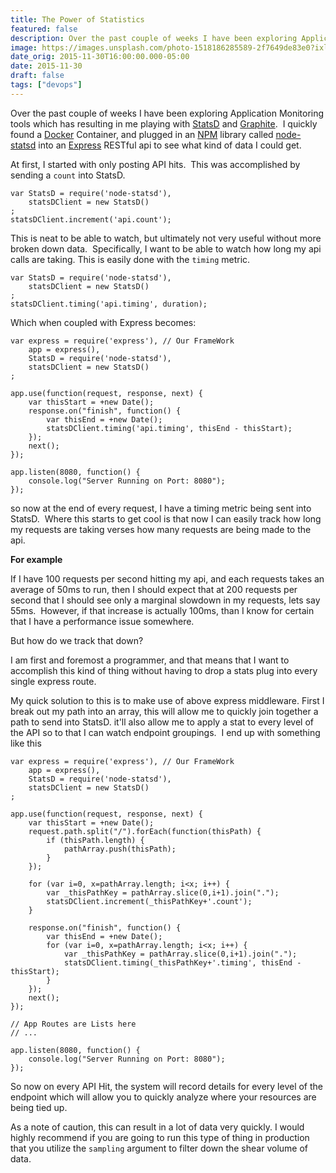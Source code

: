 ```yaml
---
title: The Power of Statistics
featured: false
description: Over the past couple of weeks I have been exploring Application Monitoring toolswhich has resulting in me playing with StatsD  and Graphite .  I quickly found a Docker  Container, and plugged in an NPM library called node-statsd into an Express RESTful api to see what kind of data I could get.At firs
image: https://images.unsplash.com/photo-1518186285589-2f7649de83e0?ixlib=rb-1.2.1&q=80&fm=jpg&crop=entropy&cs=tinysrgb&w=2000&fit=max&ixid=eyJhcHBfaWQiOjExNzczfQ
date_orig: 2015-11-30T16:00:00.000-05:00
date: 2015-11-30
draft: false
tags: ["devops"]
---
```


Over the past couple of weeks I have been exploring Application Monitoring tools which has resulting in me playing with [StatsD](https://github.com/etsy/statsd?ref=blog.christophervachon.com) and [Graphite](http://graphite.readthedocs.org/en/latest/?ref=blog.christophervachon.com).  I quickly found a [Docker](https://www.docker.com/?ref=blog.christophervachon.com) Container, and plugged in an [NPM](https://www.npmjs.com/?ref=blog.christophervachon.com) library called [node-statsd](https://www.npmjs.com/package/node-statsd?ref=blog.christophervachon.com) into an [Express](http://expressjs.com/?ref=blog.christophervachon.com) RESTful api to see what kind of data I could get.

At first, I started with only posting API hits.  This was accomplished by sending a `count` into StatsD.

```
var StatsD = require('node-statsd'),
    statsDClient = new StatsD()
;
statsDClient.increment('api.count');
```

This is neat to be able to watch, but ultimately not very useful without more broken down data.  Specifically, I want to be able to watch how long my api calls are taking. This is easily done with the `timing` metric.

```
var StatsD = require('node-statsd'),
    statsDClient = new StatsD()
;
statsDClient.timing('api.timing', duration);
```

Which when coupled with Express becomes:

```
var express = require('express'), // Our FrameWork
    app = express(),
    StatsD = require('node-statsd'),
    statsDClient = new StatsD()
;

app.use(function(request, response, next) {
    var thisStart = +new Date();
    response.on("finish", function() {
        var thisEnd = +new Date();
        statsDClient.timing('api.timing', thisEnd - thisStart);
    });
    next();
});

app.listen(8080, function() {
    console.log("Server Running on Port: 8080");
});
```

so now at the end of every request, I have a timing metric being sent into StatsD.  Where this starts to get cool is that now I can easily track how long my requests are taking verses how many requests are being made to the api.

**For example**

If I have 100 requests per second hitting my api, and each requests takes an average of 50ms to run, then I should expect that at 200 requests per second that I should see only a marginal slowdown in my requests, lets say 55ms.  However, if that increase is actually 100ms, than I know for certain that I have a performance issue somewhere.

But how do we track that down?

I am first and foremost a programmer, and that means that I want to accomplish this kind of thing without having to drop a stats plug into every single express route.

My quick solution to this is to make use of above express middleware. First I break out my path into an array, this will allow me to quickly join together a path to send into StatsD. it'll also allow me to apply a stat to every level of the API so to that I can watch endpoint groupings.  I end up with something like this

```
var express = require('express'), // Our FrameWork
    app = express(),
    StatsD = require('node-statsd'),
    statsDClient = new StatsD()
;

app.use(function(request, response, next) {
    var thisStart = +new Date();
    request.path.split("/").forEach(function(thisPath) {
        if (thisPath.length) {
            pathArray.push(thisPath);
        }
    });

    for (var i=0, x=pathArray.length; i<x; i++) {
        var _thisPathKey = pathArray.slice(0,i+1).join(".");
        statsDClient.increment(_thisPathKey+'.count');
    }

    response.on("finish", function() {
        var thisEnd = +new Date();
        for (var i=0, x=pathArray.length; i<x; i++) {
            var _thisPathKey = pathArray.slice(0,i+1).join(".");
            statsDClient.timing(_thisPathKey+'.timing', thisEnd - thisStart);
        }
    });
    next();
});

// App Routes are Lists here
// ...

app.listen(8080, function() {
    console.log("Server Running on Port: 8080");
});
```

So now on every API Hit, the system will record details for every level of the endpoint which will allow you to quickly analyze where your resources are being tied up.

As a note of caution, this can result in a lot of data very quickly. I would highly recommend if you are going to run this type of thing in production that you utilize the `sampling` argument to filter down the shear volume of data.
